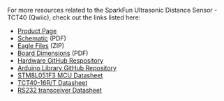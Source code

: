 
<!-- This section should include all the relevant documentation and product files (Eagle files, schematic, datasheet(s), landing pages, etc. and any relevant tutorials to go beyond the Hookup Guide.) -->

For more resources related to the SparkFun Ultrasonic Distance Sensor - TCT40 (Qwiic), check out the links listed here: 

* [Product Page](https://www.sparkfun.com/products/24805)
* [Schematic](assets/board_files/SparkFun_Ultrasonic_Sensor_Schematic.pdf) (PDF)
* [Eagle Files](assets/board_files/SparkFun_Ultrasonic_Sensor_EagleFiles.zip) (ZIP)
* [Board Dimensions](assets/board_files/SparkFun_Ultrasonic_Sensor_BoardOutline.png) (PDF)
* [Hardware GitHub Respository](https://github.com/sparkfun/SparkFun_Ultrasonic_Distance_Sensor-Qwiic/tree/v11_Firmware_v01)
* [Arduino Library GitHub Repository](https://github.com/sparkfun/SparkFun_Qwiic_Ultrasonic_Arduino_Library/tree/v10)
* [STM8L051F3 MCU Datasheet](assets/component_documentation/stm8l051f3-1.pdf)
* [TCT40-16R/T Datasheet](assets/component_documentation/TCT40-16-T-R.pdf)
* [RS232 transceiver Datasheet](assets/component_documentation/sp3222eb_sp3232eb.pdf)
